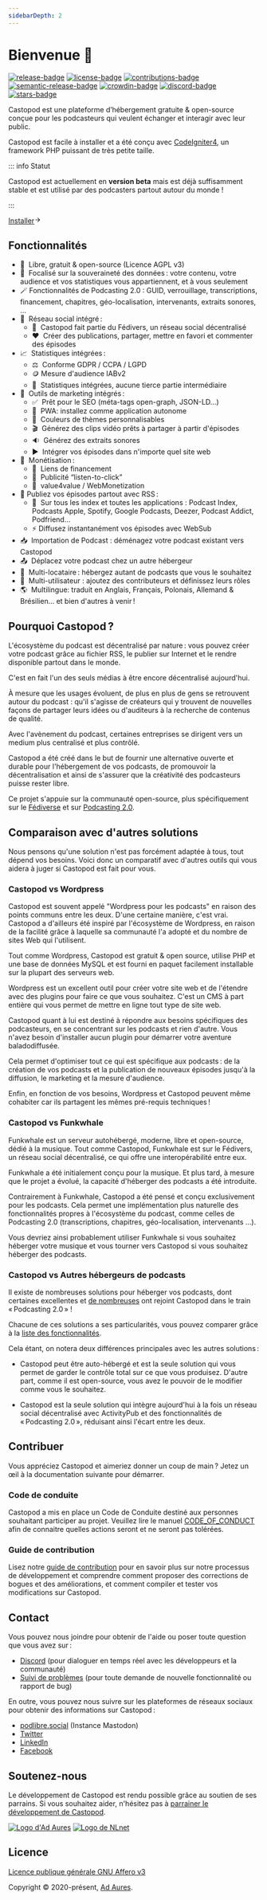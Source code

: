 ```yaml
---
sidebarDepth: 2
---
```


# Bienvenue 👋

[![release-badge]][release]&nbsp;[![license-badge]][license]&nbsp;[![contributions-badge]][contributions]&nbsp;[![semantic-release-badge]][semantic-release]&nbsp;[![crowdin-badge]][crowdin]&nbsp;[![discord-badge]][discord]&nbsp;[![stars-badge]][stars]

Castopod est une plateforme d’hébergement gratuite & open-source conçue pour les
podcasteurs qui veulent échanger et interagir avec leur public.

Castopod est facile à installer et a été conçu avec
[CodeIgniter4](https://codeigniter.com/), un framework PHP puissant de très
petite taille.

::: info Statut

Castopod est actuellement en **version beta** mais est déjà suffisamment stable
et est utilisé par des podcasters partout autour du monde&nbsp;!

:::

<div class="flex items-center">
  <a href="/fr/getting-started/install" class="inline-flex items-center px-4 py-2 mx-auto font-semibold text-center text-white rounded-full shadow gap-x-1 bg-pine-500 hover:no-underline hover:bg-pine-600">Installer<svg viewBox="0 0 24 24" width="1em" height="1em" class="text-xl text-pine-200"><path fill="currentColor" d="m16.172 11-5.364-5.364 1.414-1.414L20 12l-7.778 7.778-1.414-1.414L16.172 13H4v-2z"></path></svg></a>
</div>

## Fonctionnalités

- 🌱 &nbsp;Libre, gratuit & open-source (Licence AGPL v3)
- 🔐 &nbsp;Focalisé sur la souveraineté des données : votre contenu, votre
  audience et vos statistiques vous appartiennent, et à vous seulement
- 🪄&nbsp;Fonctionnalités de Podcasting 2.0 : GUID, verrouillage, transcriptions,
  financement, chapitres, géo-localisation, intervenants, extraits sonores, …
- 💬 &nbsp;Réseau social intégré :
  - 🚀 &nbsp;Castopod fait partie du Fédivers, un réseau social décentralisé
  - ❤️ &nbsp;Créer des publications, partager, mettre en favori et commenter des
    épisodes
- 📈 &nbsp;Statistiques intégrées :
  - ⚖️ &nbsp;Conforme GDPR / CCPA / LGPD
  - 🪙&nbsp;Mesure d'audience IABv2
  - 🏡 &nbsp;Statistiques intégrées, aucune tierce partie intermédiaire
- 📢 &nbsp;Outils de marketing intégrés :
  - ✅ &nbsp;Prêt pour le SEO (méta-tags open-graph, JSON-LD…)
  - 📱 &nbsp;PWA: installez comme application autonome
  - 🎨 &nbsp;Couleurs de thèmes personnalisables
  - 🎬 &nbsp;Générez des clips vidéo prêts à partager à partir d'épisodes
  - 🔉 &nbsp;Générez des extraits sonores
  - ▶️ &nbsp;Intégrer vos épisodes dans n'importe quel site web
- 💸 &nbsp;Monétisation :
  - 🔗 &nbsp;Liens de financement
  - 📲 &nbsp;Publicité “listen-to-click”
  - 🤝 &nbsp;value4value / WebMonetization
- 📡&nbsp;Publiez vos épisodes partout avec RSS :
  - 📱 &nbsp;Sur tous les index et toutes les applications : Podcast Index,
    Podcasts Apple, Spotify, Google Podcasts, Deezer, Podcast Addict, Podfriend…
  - ⚡&nbsp;Diffusez instantanément vos épisodes avec WebSub
- 📥 &nbsp;Importation de Podcast : déménagez votre podcast existant vers
  Castopod
- 📤 &nbsp;Déplacez votre podcast chez un autre hébergeur
- 🔀 &nbsp;Multi-locataire : hébergez autant de podcasts que vous le souhaitez
- 👥 &nbsp;Multi-utilisateur : ajoutez des contributeurs et définissez leurs
  rôles
- 🌎 &nbsp;Multilingue: traduit en Anglais, Français, Polonais, Allemand &
  Brésilien… et bien d'autres à venir !

## Pourquoi Castopod ?

L'écosystème du podcast est décentralisé par nature : vous pouvez créer votre
podcast grâce au fichier RSS, le publier sur Internet et le rendre disponible
partout dans le monde.

C'est en fait l'un des seuls médias à être encore décentralisé aujourd'hui.

À mesure que les usages évoluent, de plus en plus de gens se retrouvent autour
du podcast : qu'il s'agisse de créateurs qui y trouvent de nouvelles façons de
partager leurs idées ou d'auditeurs à la recherche de contenus de qualité.

Avec l'avènement du podcast, certaines entreprises se dirigent vers un medium
plus centralisé et plus contrôlé.

Castopod a été créé dans le but de fournir une alternative ouverte et durable
pour l'hébergement de vos podcasts, de promouvoir la décentralisation et ainsi
de s'assurer que la créativité des podcasteurs puisse rester libre.

Ce projet s'appuie sur la communauté open-source, plus spécifiquement sur le
[Fédiverse](https://fediverse.party/en/fediverse/) et sur
[Podcasting 2.0](https://podcastindex.org/).

## Comparaison avec d'autres solutions

Nous pensons qu'une solution n'est pas forcément adaptée à tous, tout dépend vos
besoins. Voici donc un comparatif avec d'autres outils qui vous aidera à juger
si Castopod est fait pour vous.

### Castopod vs Wordpress

Castopod est souvent appelé "Wordpress pour les podcasts" en raison des points
communs entre les deux. D'une certaine manière, c'est vrai. Castopod a
d'ailleurs été inspiré par l'écosystème de Wordpress, en raison de la facilité
grâce à laquelle sa communauté l'a adopté et du nombre de sites Web qui
l'utilisent.

Tout comme Wordpress, Castopod est gratuit & open source, utilise PHP et une
base de données MySQL et est fourni en paquet facilement installable sur la
plupart des serveurs web.

Wordpress est un excellent outil pour créer votre site web et de l'étendre avec
des plugins pour faire ce que vous souhaitez. C'est un CMS à part entière qui
vous permet de mettre en ligne tout type de site web.

Castopod quant à lui est destiné à répondre aux besoins spécifiques des
podcasteurs, en se concentrant sur les podcasts et rien d'autre. Vous n'avez
besoin d'installer aucun plugin pour démarrer votre aventure baladodiffusée.

Cela permet d'optimiser tout ce qui est spécifique aux podcasts : de la création
de vos podcasts et la publication de nouveaux épisodes jusqu'à la diffusion, le
marketing et la mesure d'audience.

Enfin, en fonction de vos besoins, Wordpress et Castopod peuvent même cohabiter
car ils partagent les mêmes pré-requis techniques !

### Castopod vs Funkwhale

Funkwhale est un serveur autohébergé, moderne, libre et open-source, dédié à la
musique. Tout comme Castopod, Funkwhale est sur le Fédivers, un réseau social
décentralisé, ce qui offre une interopérabilité entre eux.

Funkwhale a été initialement conçu pour la musique. Et plus tard, à mesure que
le projet a évolué, la capacité d'héberger des podcasts a été introduite.

Contrairement à Funkwhale, Castopod a été pensé et conçu exclusivement pour les
podcasts. Cela permet une implémentation plus naturelle des fonctionnalités
propres à l'écosystème du podcast, comme celles de Podcasting 2.0
(transcriptions, chapitres, géo-localisation, intervenants …).

Vous devriez ainsi probablement utiliser Funkwhale si vous souhaitez héberger
votre musique et vous tourner vers Castopod si vous souhaitez héberger des
podcasts.

### Castopod vs Autres hébergeurs de podcasts

Il existe de nombreuses solutions pour héberger vos podcasts, dont certaines
excellentes et [de nombreuses](https://podcastindex.org/apps) ont rejoint
Castopod dans le train « Podcasting 2.0 » !

Chacune de ces solutions a ses particularités, vous pouvez comparer grâce à la
[liste des fonctionnalités](#features).

Cela étant, on notera deux différences principales avec les autres solutions :

- Castopod peut être auto-hébergé et est la seule solution qui vous permet de
  garder le contrôle total sur ce que vous produisez. D'autre part, comme il est
  open-source, vous avez le pouvoir de le modifier comme vous le souhaitez.

- Castopod est la seule solution qui intègre aujourd'hui à la fois un réseau
  social décentralisé avec ActivityPub et des fonctionnalités de « Podcasting
  2.0 », réduisant ainsi l'écart entre les deux.

## Contribuer

Vous appréciez Castopod et aimeriez donner un coup de main ? Jetez un œil à la
documentation suivante pour démarrer.

### Code de conduite

Castopod a mis en place un Code de Conduite destiné aux personnes souhaitant
participer au projet. Veuillez lire le manuel
[CODE_OF_CONDUCT](https://code.castopod.org/adaures/castopod/-/blob/beta/CODE_OF_CONDUCT.md)
afin de connaitre quelles actions seront et ne seront pas tolérées.

### Guide de contribution

Lisez notre [guide de contribution](./contributing/guidelines.md) pour en savoir
plus sur notre processus de développement et comprendre comment proposer des
corrections de bogues et des améliorations, et comment compiler et tester vos
modifications sur Castopod.

## Contact

Vous pouvez nous joindre pour obtenir de l'aide ou poser toute question que vous
avez sur :

- [Discord](https://castopod.org/discord) (pour dialoguer en temps réel avec les
  développeurs et la communauté)
- [Suivi de problèmes](https://code.castopod.org/adaures/castopod/-/issues)
  (pour toute demande de nouvelle fonctionnalité ou rapport de bug)

En outre, vous pouvez nous suivre sur les plateformes de réseaux sociaux pour
obtenir des informations sur Castopod :

- [podlibre.social](https://podlibre.social/@Castopod) (Instance Mastodon)
- [Twitter](https://twitter.com/castopod)
- [LinkedIn](https://linkedin.com/company/castopod)
- [Facebook](https://www.facebook.com/castopod)

## Soutenez-nous

Le développement de Castopod est rendu possible grâce au soutien de ses
parrains. Si vous souhaitez aider, n'hésitez pas à
[parrainer le développement de Castopod](https://opencollective.com/castopod/contribute).

<div class="flex flex-wrap gap-x-16 gap-y-8">
  <a href="https://adaures.com/" target="_blank" rel="noopener noreferrer"><img src="/images/sponsors/adaures.svg" alt="Logo d'Ad Aures" class="h-16" /></a>
  <a href="https://nlnet.nl/project/Castopod/" target="_blank" rel="noopener noreferrer"><img src="/images/sponsors/nlnet.svg" alt="Logo de NLnet" class="h-16" /></a>
</div>

## Licence

[Licence publique générale GNU Affero v3](https://choosealicense.com/licenses/agpl-3.0/)

Copyright © 2020-présent, [Ad Aures](https://adaures.com/).

[release]: https://code.castopod.org/adaures/castopod/-/releases
[release-badge]:
  https://img.shields.io/gitlab/v/release/2?color=brightgreen&gitlab_url=https%3A%2F%2Fcode.castopod.org%2F&include_prereleases&label=release
[license]: https://code.castopod.org/adaures/castopod/-/blob/beta/LICENSE.md
[license-badge]:
  https://img.shields.io/github/license/ad-aures/castopod?color=blue
[contributions]: https://code.castopod.org/adaures/castopod/-/issues
[contributions-badge]:
  https://img.shields.io/badge/contributions-welcome-brightgreen.svg
[semantic-release]: https://github.com/semantic-release/semantic-release
[semantic-release-badge]:
  https://img.shields.io/badge/%20%20%F0%9F%93%A6%F0%9F%9A%80-semantic--release-e10079.svg
[discord]: https://castopod.org/discord
[discord-badge]: https://img.shields.io/badge/chat-on%20discord-7389D8
[stars]: https://github.com/ad-aures/castopod/stargazers
[stars-badge]:
  https://img.shields.io/github/stars/ad-aures/castopod?style=social
[crowdin]: https://translate.castopod.org/project/castopod
[crowdin-badge]: https://badges.crowdin.net/castopod/localized.svg
